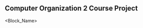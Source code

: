 Computer Organization 2 Course Project 
------------------------------------------

<Block_Name>

<Inputs>

<Outputs>

<Description>







